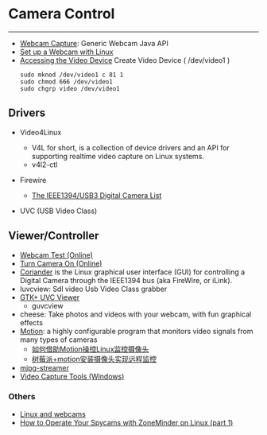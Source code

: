 # Camera Control

-----

* [Webcam Capture](http://webcam-capture.sarxos.pl/): Generic Webcam Java API
* [Set up a Webcam with Linux](http://www.linuxintro.org/wiki/Set_up_a_Webcam_with_Linux)
* [Accessing the Video Device](https://www.tldp.org/HOWTO/Webcam-HOWTO/dev-intro.html)
  Create Video Device ( /dev/video1 )
  ```
  sudo mknod /dev/video1 c 81 1
  sudo chmod 666 /dev/video1
  sudo chgrp video /dev/video1
  ```

## Drivers

* Video4Linux
  - V4L for short, is a collection of device drivers and an API for supporting realtime video capture on Linux systems.
  - v4l2-ctl

* Firewire
  - [The IEEE1394/USB3 Digital Camera List](https://damien.douxchamps.net/ieee1394/cameras/)

* UVC (USB Video Class)

## Viewer/Controller
- [Webcam Test (Online)](https://webcamtests.com/)
- [Turn Camera On (Online)](https://turncameraon.com/)
- [Coriander](https://damien.douxchamps.net/ieee1394/coriander/) is the Linux graphical user interface (GUI) for controlling a Digital Camera through the IEEE1394 bus (aka FireWire, or iLink).
- luvcview: Sdl video Usb Video Class grabber  
- [GTK+ UVC Viewer](http://guvcview.sourceforge.net/index.html)
  * guvcview
- cheese: Take photos and videos with your webcam, with fun graphical effects
- [Motion](https://motion-project.github.io/): a highly configurable program that monitors video signals from many types of cameras
  * [如何借助Motion操控Linux监控摄像头](http://blog.sae.sina.com.cn/archives/4902)
  * [树莓派+motion安装摄像头实现远程监控](http://shumeipai.nxez.com/2016/09/01/raspberry-pi-motion-cameras-for-remote-monitoring.html)
- [mjpg-streamer](https://github.com/jacksonliam/mjpg-streamer)
- [Video Capture Tools (Windows)](http://noeld.com/programs.asp?cat=video)

### Others
* [Linux and webcams](http://krustev.net/w/articles/Linux_and_webcams/)
* [How to Operate Your Spycams with ZoneMinder on Linux (part 1)](https://www.linux.com/learn/how-operate-your-spycams-zoneminder-linux-part-1)
